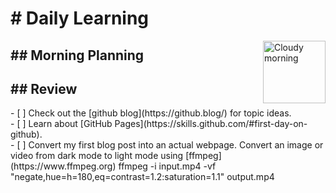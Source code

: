 <h1># Daily Learning</h1>
<img alt="Cloudy morning" src="https://octodex.github.com/images/cloud.jpg" width="100" align="right">
<h2>## Morning Planning</h2>
<h2>## Review</h2>
- [ ] Check out the [github blog](https://github.blog/) for topic ideas.<br>
- [ ] Learn about [GitHub Pages](https://skills.github.com/#first-day-on-github).<br>
- [ ] Convert my first blog post into an actual webpage.
Convert an image or video from dark mode to light mode using [ffmpeg](https://www.ffmpeg.org)
ffmpeg -i input.mp4 -vf "negate,hue=h=180,eq=contrast=1.2:saturation=1.1" output.mp4

